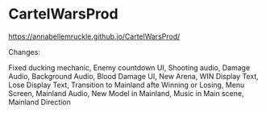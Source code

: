# CartelWarsProd

https://annabellemruckle.github.io/CartelWarsProd/

Changes:

Fixed ducking mechanic,
Enemy countdown UI,
Shooting audio,
Damage Audio,
Background Audio,
Blood Damage UI,
New Arena,
WIN Display Text,
Lose Display Text,
Transition to Mainland afte Winning or Losing,
Menu Screen,
Mainland Audio,
New Model in Mainland,
Music in Main scene,
Mainland Direction
